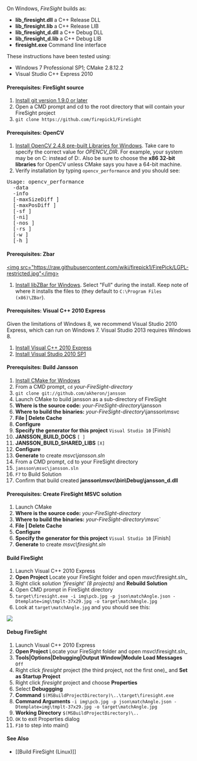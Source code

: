 On Windows, _FireSight_ builds as:
* **lib_firesight.dll** a C++ Release DLL
* **lib_firesight.lib** a C++ Release LIB
* **lib_firesight_d.dll** a C++ Debug DLL
* **lib_firesight_d.lib** a C++ Debug LIB
* **firesight.exe** Command line interface

These instructions have been tested using:
* Windows 7 Professional SP1; CMake 2.8.12.2
* Visual Studio C++ Express 2010

#### Prerequisites: FireSight source
1. [Install git version 1.9.0 or later](http://git-scm.com/download/win)
1. Open a CMD prompt and cd to the root directory that will contain your FireSight project
1. `git clone https://github.com/firepick1/FireSight`

#### Prerequisites: OpenCV
1. [Install OpenCV 2.4.8 pre-built Libraries for Windows](http://docs.opencv.org/doc/tutorials/introduction/windows_install/windows_install.html). Take care to specify the correct value for _OPENCV_DIR_. For example, your system may be on C: instead of D:. Also be sure to choose the **x86 32-bit libraries** for OpenCV unless CMake says you have a 64-bit machine.
1. Verify installation by typing `opencv_performance` and you should see:
<pre>
Usage: opencv_performance
  -data <classifier_directory_name>
  -info <collection_file_name>
  [-maxSizeDiff <max_size_difference = 1.500000>]
  [-maxPosDiff <max_position_difference = 0.300000>]
  [-sf <scale_factor = 1.200000>]
  [-ni]
  [-nos <number_of_stages = -1>]
  [-rs <roc_size = 40>]
  [-w <sample_width = 24>]
  [-h <sample_height = 24>]
</pre>

#### Prerequisites: Zbar

<a href="https://github.com/firepick1/FirePick/wiki/LGPL-Restricted"><img src="https://raw.githubusercontent.com/wiki/firepick1/FirePick/LGPL-restricted.jpg"</img></a>

1.  [Install libZBar for Windows](http://sourceforge.net/projects/zbar/files/zbar/0.10/zbar-0.10-setup.exe/download).  Select "Full" during the install.  Keep note of where it installs the files to (they default to `C:\Program Files (x86)\ZBar`).

#### Prerequisites: Visual C++ 2010 Express
Given the limitations of Windows 8, we recommend Visual Studio 2010 Express, which can run on Windows 7. Visual Studio 2013 requires Windows 8.
1. [Install Visual C++ 2010 Express](http://www.visualstudio.com/en-us/downloads/download-visual-studio-vs#DownloadFamilies_4)
2. [Install Visual Studio 2010 SP1](http://www.microsoft.com/en-us/download/details.aspx?id=23691)

#### Prerequisites: Build Jansson
1. [Install CMake for Windows](http://www.cmake.org/cmake/resources/software.html)
1. From a CMD prompt, `cd` _your-FireSight-directory_
1. `git clone git://github.com/akheron/jansson`
1. Launch CMake to build jansson as a sub-directory of FireSight
1. **Where is the source code:** _your-FireSight-directory_\jansson
1. **Where to build the binaries:** _your-FireSight-directory_\jansson\msvc
1. **File | Delete Cache**
1. **Configure**
1. **Specify the generator for this project** `Visual Studio 10` [Finish]
1. **JANSSON_BUILD_DOCS** `[ ]`
1. **JANSSON_BUILD_SHARED_LIBS** `[X]`
1. **Configure**
1. **Generate** to create _msvc\jansson.sln_
1. From a CMD prompt, cd to your FireSight directory
1. `jansson\msvc\jansson.sln`
1. `F7` to Build Solution
1. Confirm that build created **jansson\msvc\bin\Debug\jansson_d.dll**

#### Prerequisites: Create FireSight MSVC solution
1. Launch CMake
1. **Where is the source code:** _your-FireSight-directory_
1. **Where to build the binaries:** _your-FireSight-directory_\msvc`
1. **File | Delete Cache**
1. **Configure**
1. **Specify the generator for this project** `Visual Studio 10` [Finish]
1. **Generate** to create _msvc\firesight.sln_

#### Build FireSight
1. Launch Visual C++ 2010 Express
1. **Open Project** Locate your FireSight folder and open msvc\firesight.sln_
1. Right click _solution 'firesight' (8 projects)_ and **Rebuild Solution**
1. Open CMD prompt in FireSight directory
1. `target\firesight.exe -i img\pcb.jpg -p json\matchAngle.json -Dtemplate=img\tmplt-37x29.jpg -o target\matchAngle.jpg`
1. Look at `target\matchAngle.jpg` and you should see this:
<img src="https://github.com/firepick1/FireSight/blob/master/img/matchCCOEFF_NORMED-input.jpg?raw=true">

#### Debug FireSight
1. Launch Visual C++ 2010 Express
1. **Open Project** Locate your FireSight folder and open msvc\firesight.sln_
1. **Tools|Options|Debugging|Output Window|Module Load Messages** `Off` 
1. Right click _firesight_ project (the third project, not the first one)_ and **Set as Startup Project**
1. Right click _firesight_ project and choose **Properties**
1. Select **Debuggging**
1. **Command** `$(MSBuildProjectDirectory)\..\target\firesight.exe`
1. **Command Arguments** `-i img\pcb.jpg -p json\matchAngle.json -Dtemplate=img\tmplt-37x29.jpg -o target\matchAngle.jpg`
1. **Working Directory** `$(MSBuildProjectDirectory)\..`
1. `OK` to exit Properties dialog
1. `F10` to step into main()

#### See Also
* [[Build FireSight (Linux)]]
